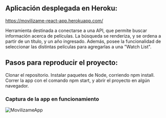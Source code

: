 ## Aplicación desplegada en Heroku:
https://movilizame-react-app.herokuapp.com/

Herramienta destinada a conectarse a una API, que permite buscar información acerca de películas. La búsqueda se renderiza, y se ordena a partir de un título, y un año ingresado.
Además, posee la funcionalidad de seleccionar las distintas películas para agregarlas a una "Watch List".

## Pasos para reproducir el proyecto:
Clonar el repositorio.
Instalar paquetes de Node, corriendo npm install.
Correr la app con el comando npm start, y abrir el proyecto en algún navegador.

### Captura de la app en funcionamiento
![MovilizameApp](https://user-images.githubusercontent.com/104243618/177789896-160c3142-a733-4c20-a79c-dc38dc83836c.gif)

